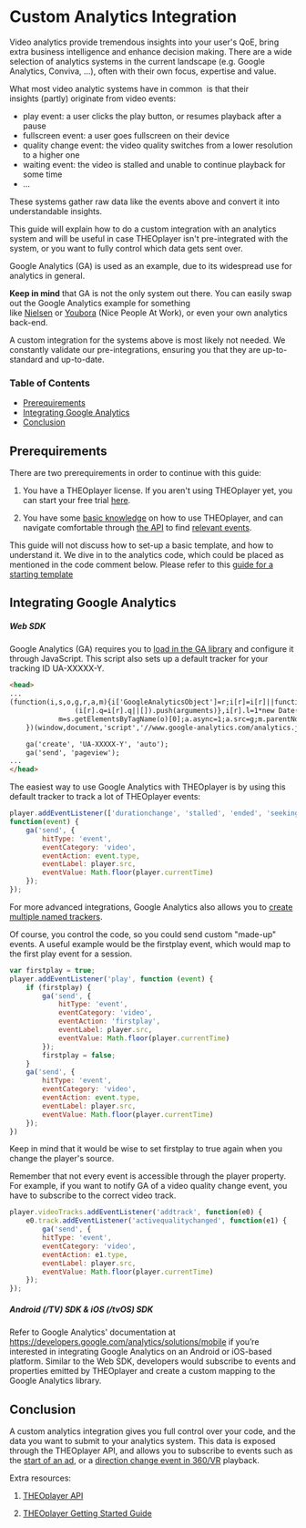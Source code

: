# Custom Analytics Integration

Video analytics provide tremendous insights into your user's QoE, bring extra business intelligence and enhance decision making. There are a wide selection of analytics systems in the current landscape (e.g. Google Analytics, Conviva, ...), often with their own focus, expertise and value.

What most video analytic systems have in common  is that their insights (partly) originate from video events:

- play event: a user clicks the play button, or resumes playback after a pause
- fullscreen event: a user goes fullscreen on their device
- quality change event: the video quality switches from a lower resolution to a higher one
- waiting event: the video is stalled and unable to continue playback for some time
- ...

These systems gather raw data like the events above and convert it into understandable insights.

This guide will explain how to do a custom integration with an analytics system and will be useful in case THEOplayer isn't pre-integrated with the system, or you want to fully control which data gets sent over.

Google Analytics (GA) is used as an example, due to its widespread use for analytics in general.

**Keep in mind** that GA is not the only system out there. You can easily swap out the Google Analytics example for something like [Nielsen](http://www.nielsen.com/eu/en/solutions/capabilities/media-analytics.html) or [Youbora](https://nicepeopleatwork.com/youbora/) (Nice People At Work), or even your own analytics back-end.

A custom integration for the systems above is most likely not needed. We constantly validate our pre-integrations, ensuring you that they are up-to-standard and up-to-date.

### Table of Contents
- [Prerequirements](#prerequirements)
- [Integrating Google Analytics](#integrating-google-analytics)
- [Conclusion](#conclusion)
  
## Prerequirements

There are two prerequirements in order to continue with this guide:

1. You have a THEOplayer license. If you aren't using THEOplayer yet, you can start your free trial [here](https://portal.theoplayer.com).

2. You have some [basic knowledge](../../getting-started/01-sdks/01-web/00-getting-started.md) on how to use THEOplayer, and can navigate comfortable through [the API](https://docs.theoplayer.com/api-reference/web/theoplayer.md) to find [relevant events](http://demo.theoplayer.com/using-events-examples).

This guide will not discuss how to set-up a basic template, and how to understand it. We dive in to the analytics code, which could be placed as mentioned in the code comment below. Please refer to this [guide for a starting template](../../getting-started/01-sdks/01-web/00-getting-started.md)

## Integrating Google Analytics

##### Web SDK

Google Analytics (GA) requires you to [load in the GA library](https://developers.google.com/analytics/devguides/collection/analyticsjs/) and configure it through JavaScript. This script also sets up a default tracker for your tracking ID UA-XXXXX-Y.

```html
<head>
...
(function(i,s,o,g,r,a,m){i['GoogleAnalyticsObject']=r;i[r]=i[r]||function(){
                (i[r].q=i[r].q||[]).push(arguments)},i[r].l=1*new Date();a=s.createElement(o),
            m=s.getElementsByTagName(o)[0];a.async=1;a.src=g;m.parentNode.insertBefore(a,m)
    })(window,document,'script','//www.google-analytics.com/analytics.js','ga');

    ga('create', 'UA-XXXXX-Y', 'auto');
    ga('send', 'pageview');
...
</head>
```

The easiest way to use Google Analytics with THEOplayer is by using this default tracker to track a lot of THEOplayer events:

```js
player.addEventListener(['durationchange', 'stalled', 'ended', 'seeking', 'seeked', 'waiting', 'playing', 'pause', 'volumechange'],
function(event) {
    ga('send', {
        hitType: 'event',
        eventCategory: 'video',
        eventAction: event.type,
        eventLabel: player.src,
        eventValue: Math.floor(player.currentTime)
    });
});
```
For more advanced integrations, Google Analytics also allows you to [create multiple named trackers](https://developers.google.com/analytics/devguides/collection/analyticsjs/creating-trackers).

Of course, you control the code, so you could send custom "made-up" events. A useful example would be the firstplay event, which would map to the first play event for a session.

```js
var firstplay = true;
player.addEventListener('play', function (event) {
    if (firstplay) {
        ga('send', {
            hitType: 'event',
            eventCategory: 'video',
            eventAction: 'firstplay',
            eventLabel: player.src,
            eventValue: Math.floor(player.currentTime)
        });
        firstplay = false;
    }
    ga('send', {
        hitType: 'event',
        eventCategory: 'video',
        eventAction: event.type,
        eventLabel: player.src,
        eventValue: Math.floor(player.currentTime)
    });
})
```

Keep in mind that it would be wise to set firstplay to true again when you change the player's source.

Remember that not every event is accessible through the player property. For example, if you want to notify GA of a video quality change event, you have to subscribe to the correct video track.

```js
player.videoTracks.addEventListener('addtrack', function(e0) {
    e0.track.addEventListener('activequalitychanged', function(e1) {
        ga('send', {
        hitType: 'event',
        eventCategory: 'video',
        eventAction: e1.type,
        eventLabel: player.src,
        eventValue: Math.floor(player.currentTime)
    });
});
```

##### Android (/TV) SDK & iOS (/tvOS) SDK
Refer to Google Analytics' documentation at https://developers.google.com/analytics/solutions/mobile if you’re interested in integrating Google Analytics on an Android or iOS-based platform. Similar to the Web SDK, developers would subscribe to events and properties emitted by THEOplayer and create a custom mapping to the Google Analytics library.


## Conclusion

A custom analytics integration gives you full control over your code, and the data you want to submit to your analytics system. This data is exposed through the THEOplayer API, and allows you to subscribe to events such as the [start of an ad](https://support.theoplayer.com/hc/en-us/articles/115000275789-Ads-API), or a [direction change event in 360/VR](https://support.theoplayer.com/hc/en-us/articles/115003088225-360-Video-and-VR-API) playback.

Extra resources:

1. [THEOplayer API](https://docs.theoplayer.com/api-reference/web/theoplayer.md)

2. [THEOplayer Getting Started Guide](../../getting-started/01-sdks/01-web/00-getting-started.md)

